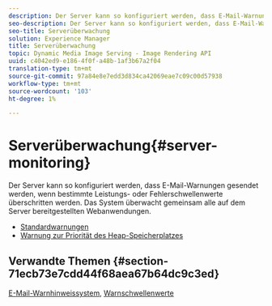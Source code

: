 ```yaml
---
description: Der Server kann so konfiguriert werden, dass E-Mail-Warnungen gesendet werden, wenn bestimmte Leistungs- oder Fehlerschwellenwerte überschritten werden. Das System überwacht gemeinsam alle auf dem Server bereitgestellten Webanwendungen.
seo-description: Der Server kann so konfiguriert werden, dass E-Mail-Warnungen gesendet werden, wenn bestimmte Leistungs- oder Fehlerschwellenwerte überschritten werden. Das System überwacht gemeinsam alle auf dem Server bereitgestellten Webanwendungen.
seo-title: Serverüberwachung
solution: Experience Manager
title: Serverüberwachung
topic: Dynamic Media Image Serving - Image Rendering API
uuid: c4042ed9-e186-4f0f-a48b-1af3b67a2f04
translation-type: tm+mt
source-git-commit: 97a84e8e7edd3d834ca42069eae7c09c00d57938
workflow-type: tm+mt
source-wordcount: '103'
ht-degree: 1%

---
```



# Serverüberwachung{#server-monitoring}

Der Server kann so konfiguriert werden, dass E-Mail-Warnungen gesendet werden, wenn bestimmte Leistungs- oder Fehlerschwellenwerte überschritten werden. Das System überwacht gemeinsam alle auf dem Server bereitgestellten Webanwendungen.

* [Standardwarnungen](r-standard-alerts.md)
* [Warnung zur Priorität des Heap-Speicherplatzes](c-heap-space-priority-alert.md)

## Verwandte Themen {#section-71ecb73e7cdd44f68aea67b64dc9c3ed}

[E-Mail-Warnhinweissystem](../../../../is-api/image-serving-api-ref/c-configuration-and-administration/c-server-settings/r-monitoring-and-alerting-system.md#reference-4b604b5f8b014ecca89cf55d8ebb2d39),  [Warnschwellenwerte](../../../../is-api/image-serving-api-ref/c-configuration-and-administration/c-server-settings/r-alert-thresholds.md#reference-a77d3f92f456419a878bf18782d38922)
